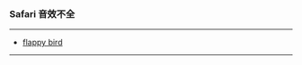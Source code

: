 ### Safari 音效不全
-------------------
- [flappy bird](http://peiyingqiang.win/JavaScript-demo/bird/index.html)

------------------------------
